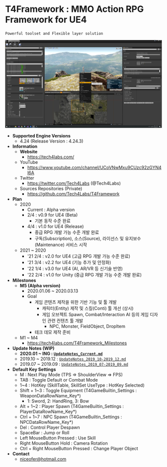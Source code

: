 # T4Framework : MMO Action RPG Framework for UE4
``` 
Powerful toolset and Flexible layer solution
``` 
![T4Framework_Title](./T4Framework_Title.png)
- **Supported Engine Versions**
  - 4.24 (Release Version : 4.24.3)
- **Information**
  - **Website**
    - <https://tech4labs.com/>
  - YouTube
    - <https://www.youtube.com/channel/UCoVNwMxu9CUzc92zGYN4l6A>
  - Twitter
    - <https://twitter.com/Tech4Labs> (@Tech4Labs)
  - Sources Repositories (Private)
    - <https://github.com/Tech4Labs/T4Framework>
- **Plan**
  - 2020
     - Current : Alpha version
     - 2/4 : v0.9 for UE4 (Beta)
	    - 기본 동작 수준 완료
     - 4/4 : v1.0 for UE4 (Release)
	    - 중급 RPG 개발 가능 수준 개발 완료
		- 구독(Subscription), 소스(Source), 라이선스 및 유지보수(Maintenance) 서비스 시작
  - 2021 ~ 2020
     - '21 2/4 : v2.0 for UE4 (고급 RPG 개발 가능 수준 완료)
	 - '21 3/4 : v2.2 for UE4 (기능 추가 및 안정화)
     - '22 1/4 : v3.0 for UE4 (AI, AR/VR 등 신기술 반영)
	 - '22 2/4 : v1.0 for Unity (중급 RPG 개발 가능 수준 개발 완료)
- **Milestones**
  - **M5 (Alpha version)**
    - 2020.01.06 ~ 2020.03.13
    - Goal
      - 게임 콘텐츠 제작을 위한 기반 기능 및 툴 개발
        - 캐릭터(Entity) 제작 및 스킬(Conti) 툴 개선 (상시)
        - 게임 오브젝트 Spawn, Combat/Interaction AI 등의 게임 디자인 관련 컨텐츠 툴 개발
          - NPC, Monster, FieldObject, DropItem
      - 테크 데모 제작 준비
  - M1 ~ M4
    - <https://tech4labs.com/T4Framework_Milestones>
- **Update Notes (WIP)**
  - **2020.01 ~ ING : [`UpdateNotes_Current.md`](./UpdateNotes_Current.md)**
  - 2019.10 ~ 2019.12 : [`UpdateNotes_2019_10-2019_12.md`](./UpdateNotes_2019_10-2019_12.md)
  - 2019.07 ~ 2019.09 : [`UpdateNotes_2019_07-2019_09.md`](./UpdateNotes_2019_07-2019_09.md)
- **Default Key Settings**
  - M : Next Play Mode (TPS => ShoulderView => FPS)
  - TAB : Toggle Default or Combat Mode
  - 1~4 : HotKey (SkillTable, SkillSet UseType : HotKey Selected)
  - Shift + 1~3 : Toggle Equipment (T4GameBuiltin_Settings : WeaponDataRowName_Key*)
    - 1: Sword, 2: HandRing, 3: Bow
  - Alt + 1~2 : Player Spawn (T4GameBuiltin_Settings : PlayerDataRowName_Key*)
  - Ctrl + 1~7 : NPC Spawn (T4GameBuiltin_Settings : NPCDataRowName_Key*)
  - Del : Control Player Despawn
  - SpaceBar : Jump or Roll
  - Left MouseButton Pressed : Use Skill
  - Right MouseButton Hold : Camera Rotation
  - Ctrl + Right MouseButton Pressed : Change Player Object
- **Contact**
  - <niceofer@hotmail.com>
